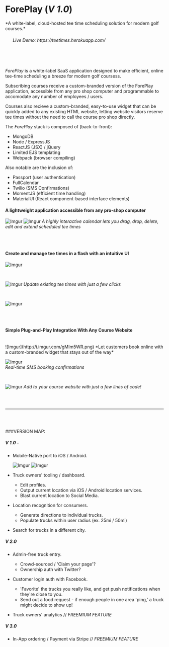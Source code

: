 <h1>ForePlay (<i>V 1.0</i>)</h1>
*A white-label, cloud-hosted tee time scheduling solution for modern golf courses.*
<h6>&nbsp;&nbsp;&nbsp;&nbsp;&nbsp;&nbsp;Live Demo: https://teetimes.herokuapp.com/</h6>

<br/>
<br/>

*ForePlay* is a white-label SaaS application designed to make efficient, online tee-time scheduling a breeze for modern golf coursess. 

Subscribing courses receive a custom-branded version of the ForePlay application, accessible from any pro shop computer and programmable to accomodate any number of employees / users.

Courses also recieve a custom-branded, easy-to-use widget that can be quickly added to any existing HTML website, letting website visitors reserve tee times without the need to call the course pro shop directly.

The *ForePlay* stack is composed of (back-to-front):
- MongoDB
- Node / ExpressJS
- ReactJS (JSX) / jQuery
- Limited EJS templating
- Webpack (browser compiling)

Also notable are the inclusion of:
- Passport (user authentication)
- FullCalendar
- Twilio (SMS Confirmations)
- MomentJS (efficient time handling)
- MaterialUI (React component-based interface elements)


#### A lightweight application accessible from any pro-shop computer
![Imgur](http://i.imgur.com/7S2Ogc8.png)
![Imgur](http://i.imgur.com/6pfitg3.png)
*A highly interactive calendar lets you drag, drop, delete, edit and extend scheduled tee times*

<br/>
<br/>

#### Create and manage tee times in a flash with an intuitive UI
![Imgur](http://i.imgur.com/0xdD0Ei.png)

<br/>

![Imgur](http://i.imgur.com/QlxTbd6.png)
*Update existing tee times with just a few clicks*

<br/>

![Imgur](http://i.imgur.com/B989NqB.png)

<br/><br/>

#### Simple Plug-and-Play Integration With Any Course Website 
<br/>
![Imgur](http://i.imgur.com/gMIm5WR.png)
*Let customers book online with a custom-branded widget that stays out of the way*


<br/>

![Imgur](http://i.imgur.com/UmdqXrl.png)<br/>
*Real-time SMS booking confirmations*

<br/>

![Imgur](http://i.imgur.com/iWfu836.png)
*Add to your course website with just a few lines of code!*

<br/>
<br/>

---

<br/>
<br/>

###VERSION MAP: 

##### V 1.0 - 
- Mobile-Native port to iOS / Android.

  ![Imgur](http://i.imgur.com/dU3aQLM.png)
  ![Imgur](http://i.imgur.com/NEUiAZG.jpg)

- Truck owners' tooling / dashboard. 
  - Edit profiles.
  - Output current location via iOS / Android location services.
  - Blast current location to Social Media.
  
- Location recognition for consumers.
  - Generate directions to individual trucks.
  - Populate trucks within user radius (ex. 25mi / 50mi)
  
- Search for trucks in a different city.

##### V 2.0
- Admin-free truck entry.
  - Crowd-sourced / 'Claim your page'?
  - Ownership auth with Twitter?

- Customer login auth with Facebook. 
  - 'Favorite' the trucks you really like, and get push notifications when they're close to you.
  - Send out a food request - if enough people in one area 'ping,' a truck might decide to show up!
  
- Truck owners' analytics //  *FREEMIUM FEATURE*

##### V 3.0
- In-App ordering / Payment via Stripe // *FREEMIUM FEATURE*
  

